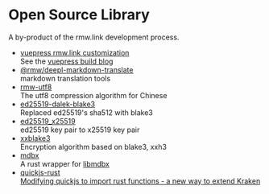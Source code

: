 # Open Source Library

A by-product of the rmw.link development process.

* [vuepress rmw.link customization](https://github.com/rmw-link/blog-vuepress2)  
  See the [vuepress build blog](/log/2020-11-29-vuepress.html)
* [@rmw/deepl-markdown-translate](https://www.npmjs.com/package/@rmw/deepl-markdown-translate)  
  markdown translation tools
* [rmw-utf8](https://docs.rs/crate/rmw-utf8)  
  The utf8 compression algorithm for Chinese
* [ed25519-dalek-blake3](https://github.com/rmw-lib/ed25519_x25519)  
  Replaced ed25519's sha512 with blake3
* [ed25519_x25519](https://github.com/rmw-lib/ed25519_x25519)  
  ed25519 key pair to x25519 key pair
* [xxblake3](https://docs.rs/crate/xxblake3)  
  Encryption algorithm based on blake3, xxh3
* [mdbx](https://docs.rs/crate/mdbx)  
  A rust wrapper for [libmdbx](https://github.com/erthink/libmdbx)
* [quickjs-rust](https://github.com/rmw-lib/quickjs-rust)  
  [Modifying quickjs to import rust functions - a new way to extend Kraken](/log/2022-04-29-quickjs-rust.html)